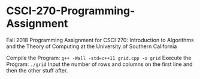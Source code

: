 # CSCI-270-Programming-Assignment
Fall 2018 Programming Assignment for CSCI 270: Introduction to Algorithms and the Theory of Computing at the University of Southern California

Compile the Program: `g++ -Wall -std=c++11 grid.cpp -o grid`
Execute the Program: `./grid`
Input the number of rows and columns on the first line and then the other stuff after.
